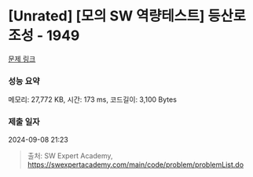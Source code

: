 # [Unrated] [모의 SW 역량테스트] 등산로 조성 - 1949 

[문제 링크](https://swexpertacademy.com/main/code/problem/problemDetail.do?contestProbId=AV5PoOKKAPIDFAUq) 

### 성능 요약

메모리: 27,772 KB, 시간: 173 ms, 코드길이: 3,100 Bytes

### 제출 일자

2024-09-08 21:23



> 출처: SW Expert Academy, https://swexpertacademy.com/main/code/problem/problemList.do